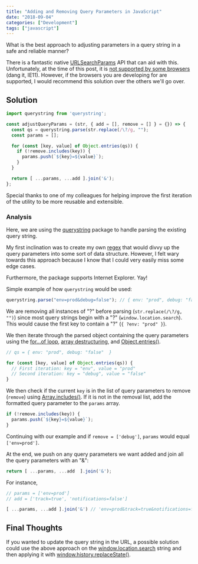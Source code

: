 ```yaml
---
title: "Adding and Removing Query Parameters in JavaScript"
date: "2018-09-04"
categories: ["Development"]
tags: ["javascript"]
---
```


What is the best approach to adjusting parameters in a query string in a safe and reliable manner?

There is a fantastic native [URLSearchParams](https://developer.mozilla.org/en-US/docs/Web/API/URLSearchParams) API that can aid with this. Unfortunately, at the time of this post, it is [not supported by some browsers](https://caniuse.com/#feat=urlsearchparams) (dang it, IE11). However, if the browsers you are developing for are supported, I would recommend this solution over the others we'll go over.


## Solution

```js
import querystring from 'querystring';

const adjustQueryParams = (str, { add = [], remove = [] } = {}) => {
  const qs = querystring.parse(str.replace(/\?/g, "");
  const params = [];

  for (const [key, value] of Object.entries(qs)) {
    if (!remove.includes(key)) {
      params.push(`${key}=${value}`);
    }
  }

  return [ ...params, ...add ].join('&');
};
```

Special thanks to one of my colleagues for helping improve the first iteration of the utility to be more reusable and extensible.

### Analysis

Here, we are using the [querystring](https://github.com/Gozala/querystring#readme) package to handle parsing the existing query string.

My first inclination was to create my own [regex](https://developer.mozilla.org/en-US/docs/Web/JavaScript/Guide/Regular_Expressions) that would divvy up the query parameters into some sort of data structure. However, I felt wary towards this approach because I know that I could very easily miss some edge cases.

Furthermore, the package supports Internet Explorer. Yay!

Simple example of how `querystring` would be used:

```js
querystring.parse("env=prod&debug=false"); // { env: "prod", debug: "false"  }
```

We are removing all instances of "?" before parsing (`str.replace(/\?/g, "")`) since most query strings begin with a "?" (`window.location.search`). This would cause the first key to contain a "?" (`{ ?env: "prod" }`).

We then iterate through the parsed object containing the query parameters using the [for...of loop](https://developer.mozilla.org/en-US/docs/Web/JavaScript/Reference/Statements/for...of), [array destructuring](https://developer.mozilla.org/en-US/docs/Web/JavaScript/Reference/Operators/Destructuring_assignment), and [Object.entries()](https://developer.mozilla.org/en-US/docs/Web/JavaScript/Reference/Global_Objects/Object/entries).

```js
// qs = { env: "prod", debug: "false"  }

for (const [key, value] of Object.entries(qs)) {
  // First iteration: key = "env", value = "prod"
  // Second iteration: key = "debug", value = "false"
}
```

We then check if the current `key` is in the list of query parameters to remove (`remove`) using [Array.includes()](https://developer.mozilla.org/en-US/docs/Web/JavaScript/Reference/Global_Objects/Array/includes). If it is not in the removal list, add the formatted query parameter to the `params` array.

```js
if (!remove.includes(key)) {
  params.push(`${key}=${value}`);
}
```

Continuing with our example and if `remove = ['debug']`, `params` would equal `['env=prod']`.

At the end, we push on any query parameters we want added and join all the query parameters with an "&":

```js
return [ ...params, ...add  ].join('&');
```

For instance,

```js
// params = ['env=prod']
// add = ['track=true', 'notifications=false']

[ ...params, ...add ].join('&') // 'env=prod&track=true&notifications=false'
```

## Final Thoughts

If you wanted to update the query string in the URL, a possible solution could use the above approach on the [window.location.search](https://developer.mozilla.org/en-US/docs/Web/API/HTMLHyperlinkElementUtils/search) string and then applying it with [window.history.replaceState()](https://developer.mozilla.org/en-US/docs/Web/API/History_API).
